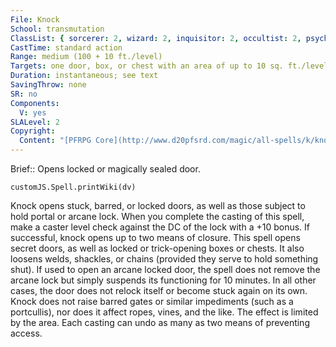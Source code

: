 ```yaml
---
File: Knock
School: transmutation
ClassList: { sorcerer: 2, wizard: 2, inquisitor: 2, occultist: 2, psychic: 2, mesmerist: 2, medium: 2 }
CastTime: standard action
Range: medium (100 + 10 ft./level)
Targets: one door, box, or chest with an area of up to 10 sq. ft./level
Duration: instantaneous; see text
SavingThrow: none
SR: no
Components:
  V: yes
SLALevel: 2
Copyright:
  Content: "[PFRPG Core](http://www.d20pfsrd.com/magic/all-spells/k/knock)"
---
```

Brief:: Opens locked or magically sealed door.

```dataviewjs
customJS.Spell.printWiki(dv)
```

Knock opens stuck, barred, or locked doors, as well as those subject to hold portal or arcane lock. When you complete the casting of this spell, make a caster level check against the DC of the lock with a +10 bonus. If successful, knock opens up to two means of closure. This spell opens secret doors, as well as locked or trick-opening boxes or chests. It also loosens welds, shackles, or chains (provided they serve to hold something shut). If used to open an arcane locked door, the spell does not remove the arcane lock but simply suspends its functioning for 10 minutes.  In all other cases, the door does not relock itself or become stuck again on its own. Knock does not raise barred gates or similar impediments (such as a portcullis), nor does it affect ropes, vines, and the like. The effect is limited by the area. Each casting can undo as many as two means of preventing access.
